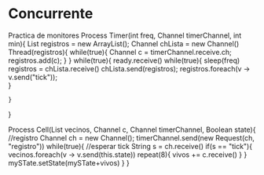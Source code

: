 # Concurrente
Practica de monitores
Process Timer(int freq, Channel timerChannel, int min){
    List<Channel> registros = new ArrayList<Channel>();
    Channel chLista = new Channel()
    Thread(registros){
        while(true){
            Channel c = timerChannel.receive.ch;
            registros.add(c);
        }
    }
    while(true){
        ready.receive()
        while(true){
            sleep(freq)
            registros = chLista.receive()
            chLista.send(registros);
            registros.foreach(v -> v.send("tick"));    
        }
        
    }
}

Process Cell(List<Channel> vecinos, Channel c, Channel timerChannel, Boolean state){
    //registro
    Channel ch = new Channel();
        timerChannel.send(new Request(ch, "registro"))
    while(true){
        //esperar tick
        String s = ch.receive()
        if(s == "tick"){
            vecinos.foreach(v -> v.send(this.state))
            repeat(8){
                vivos += c.receive()
            }
        }
        mySTate.setState(mySTate+vivos)
    }
}

